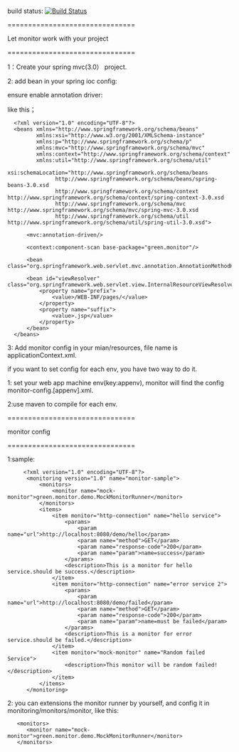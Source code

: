 build status: [![Build Status](https://travis-ci.org/greengerong/green-monitor.png)](https://travis-ci.org/greengerong/green-monitor)

===============================

Let monitor work with your project

===============================

1：Create your spring mvc(3.0） project.

2: add bean in your spring ioc config:

  ensure enable annotation driver:
  
  like this；
  
      <?xml version="1.0" encoding="UTF-8"?>
      <beans xmlns="http://www.springframework.org/schema/beans"
             xmlns:xsi="http://www.w3.org/2001/XMLSchema-instance"
             xmlns:p="http://www.springframework.org/schema/p"
             xmlns:mvc="http://www.springframework.org/schema/mvc"
             xmlns:context="http://www.springframework.org/schema/context"
             xmlns:util="http://www.springframework.org/schema/util"
             xsi:schemaLocation="http://www.springframework.org/schema/beans
                   http://www.springframework.org/schema/beans/spring-beans-3.0.xsd
                   http://www.springframework.org/schema/context http://www.springframework.org/schema/context/spring-context-3.0.xsd
                   http://www.springframework.org/schema/mvc http://www.springframework.org/schema/mvc/spring-mvc-3.0.xsd
                   http://www.springframework.org/schema/util http://www.springframework.org/schema/util/spring-util-3.0.xsd">
    
          <mvc:annotation-driven/>
    
          <context:component-scan base-package="green.monitor"/>
    
          <bean class="org.springframework.web.servlet.mvc.annotation.AnnotationMethodHandlerAdapter"/>
    
          <bean id="viewResolver" class="org.springframework.web.servlet.view.InternalResourceViewResolver">
              <property name="prefix">
                  <value>/WEB-INF/pages/</value>
              </property>
              <property name="suffix">
                  <value>.jsp</value>
              </property>
          </bean>
      </beans>

 3: Add monitor config in your mian/resources, file name is applicationContext.xml.
 
   if you want to set config for each env, you have two way to do it.
   
   1: set your web app machine env(key:appenv), monitor will find the config monitor-config.[appenv].xml.
   
   2:use maven to compile for each env.

  ===============================
  
  monitor config
  
  ===============================
  
  
  1:sample:


         <?xml version="1.0" encoding="UTF-8"?>
          <monitoring version="1.0" name="monitor-sample">
              <monitors>
                  <monitor name="mock-monitor">green.monitor.demo.MockMonitorRunner</monitor>
              </monitors>
              <items>
                  <item monitor="http-connection" name="hello service">
                      <params>
                          <param name="url">http://localhost:8080/demo/hello</param>
                          <param name="method">GET</param>
                          <param name="response-code">200</param>
                          <param name="param">name=success</param>
                      </params>
                      <description>This is a monitor for hello service.should be success.</description>
                  </item>
                  <item monitor="http-connection" name="error service 2">
                      <params>
                          <param name="url">http://localhost:8080/demo/failed</param>
                          <param name="method">GET</param>
                          <param name="response-code">200</param>
                          <param name="param">name=must be failed</param>
                      </params>
                      <description>This is a monitor for error service.should be failed.</description>
                  </item>
                  <item monitor="mock-monitor" name="Random failed Service">
                      <description>This monitor will be random failed!</description>
                  </item>
              </items>
          </monitoring>

2: you can extensions the monitor runner by yourself, and config it in  monitoring/monitors/monitor,
  like this:
  
       <monitors>
          <monitor name="mock-monitor">green.monitor.demo.MockMonitorRunner</monitor>
       </monitors>
   
